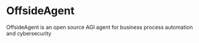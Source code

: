# OffsideAgent
OffsideAgent is an open source AGI agent for business process automation and cybersecurity 
